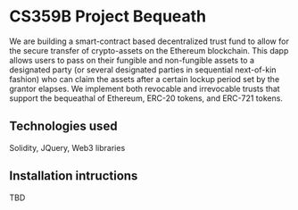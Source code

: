 # CS359B Project Bequeath
We are building a smart-contract based decentralized trust fund to allow for the secure transfer of crypto-assets on the Ethereum blockchain. This dapp allows users to pass on their fungible and non-fungible assets to a designated party (or several designated parties in sequential next-of-kin fashion) who can claim the assets after a certain lockup period set by the grantor elapses. We implement both revocable and irrevocable trusts that support the bequeathal of Ethereum, ERC-20 tokens, and ERC-721 tokens.


## Technologies used

Solidity, JQuery, Web3 libraries

## Installation intructions

TBD
